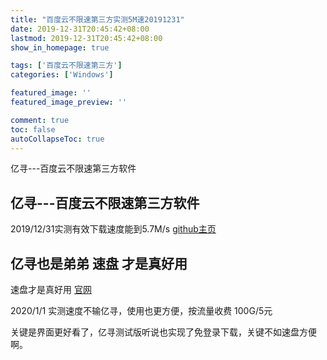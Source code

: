 ```yaml
---
title: "百度云不限速第三方实测5M速20191231"
date: 2019-12-31T20:45:42+08:00
lastmod: 2019-12-31T20:45:42+08:00
show_in_homepage: true

tags: ['百度云不限速第三方']
categories: ['Windows']

featured_image: ''
featured_image_preview: ''

comment: true
toc: false
autoCollapseToc: true  
---
```


亿寻---百度云不限速第三方软件

<!--more--> 

## 亿寻---百度云不限速第三方软件 

 2019/12/31实测有效下载速度能到5.7M/s  [github主页](https://github.com/0-01/0/blob/master/1)

## 亿寻也是弟弟  速盘  才是真好用

速盘才是真好用 [官网](https://www.speedpan.com/)

2020/1/1 实测速度不输亿寻，使用也更方便，按流量收费 100G/5元

关键是界面更好看了，亿寻测试版听说也实现了免登录下载，关键不如速盘方便啊。